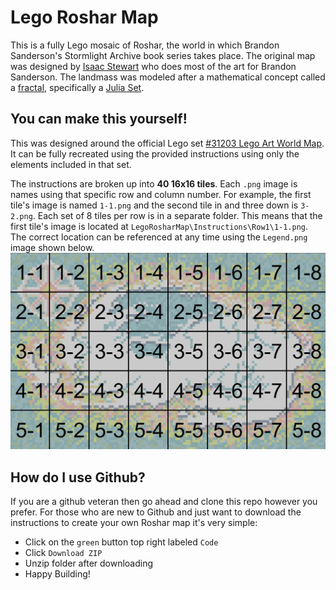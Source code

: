# Lego Roshar Map

This is a fully Lego mosaic of Roshar, the world in which Brandon Sanderson's Stormlight Archive book series takes place. The original map was designed by [Isaac Stewart](https://www.isaacstewart.com/maps-design-1) who does most of the art for Brandon Sanderson. The landmass was modeled after a mathematical concept called a [fractal](https://en.wikipedia.org/wiki/Fractal), specifically a [Julia Set](https://en.wikipedia.org/wiki/Julia_Set).

## You can make this yourself!

This was designed around the official Lego set [#31203 Lego Art World Map](https://www.lego.com/en-us/product/world-map-31203). It can be fully recreated using the provided instructions using only the elements included in that set. 

The instructions are broken up into **40 16x16 tiles**. Each `.png` image is names using that specific row and column number. For example, the first tile's image is named `1-1.png` and the second tile in and three down is `3-2.png`. Each set of 8 tiles per row is in a separate folder. This means that the first tile's image is located at `LegoRosharMap\Instructions\Row1\1-1.png`. The correct location can be referenced at any time using the `Legend.png` image shown below. ![Legend](Intructions/Legend.png)

## How do I use Github?

If you are a github veteran then go ahead and clone this repo however you prefer. For those who are new to Github and just want to download the instructions to create your own Roshar map it's very simple:

- Click on the `green` button top right labeled `Code`
- Click `Download ZIP`
- Unzip folder after downloading
- Happy Building!
